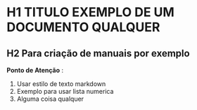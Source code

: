 # H1 TITULO EXEMPLO DE UM DOCUMENTO QUALQUER
## H2 Para criação de manuais por exemplo

**Ponto de Atenção** :
1. Usar estilo de texto markdown
2. Exemplo para usar lista numerica
3. Alguma coisa qualquer

